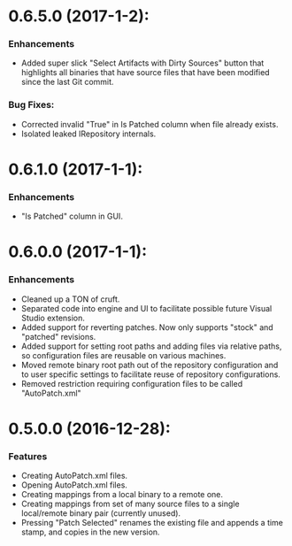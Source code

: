# 0.6.5.0 (2017-1-2):

### Enhancements
* Added super slick "Select Artifacts with Dirty Sources" button that highlights all binaries that have source files that have been modified since the last Git commit.

### Bug Fixes:
* Corrected invalid "True" in Is Patched column when file already exists.
* Isolated leaked IRepository internals.

# 0.6.1.0 (2017-1-1):

### Enhancements
* "Is Patched" column in GUI.

# 0.6.0.0 (2017-1-1):

### Enhancements
* Cleaned up a TON of cruft.
* Separated code into engine and UI to facilitate possible future Visual Studio extension.
* Added support for reverting patches. Now only supports "stock" and "patched" revisions.
* Added support for setting root paths and adding files via relative paths, so configuration files are reusable on various machines.
* Moved remote binary root path out of the repository configuration and to user specific settings to facilitate reuse of repository configurations.
* Removed restriction requiring configuration files to be called "AutoPatch.xml"

# 0.5.0.0 (2016-12-28):

### Features
* Creating AutoPatch.xml files.
* Opening AutoPatch.xml files.
* Creating mappings from a local binary to a remote one.
* Creating mappings from set of many source files to a single local/remote binary pair (currently unused).
* Pressing "Patch Selected" renames the existing file and appends a time stamp, and copies in the new version.